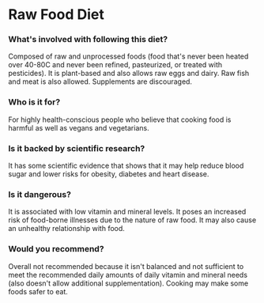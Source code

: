 # Raw Food Diet
### What's involved with following this diet? 
Composed of raw and unprocessed foods (food that's never been heated over 40-80C and never been refined, pasteurized, or treated with pesticides). 
It is plant-based and also allows raw eggs and dairy. Raw fish and meat is also allowed. Supplements are discouraged. 
### Who is it for? 
For highly health-conscious people who believe that cooking food is harmful as well as vegans and vegetarians. 
### Is it backed by scientific research? 
It has some scientific evidence that shows that it may help reduce blood sugar and lower risks for obesity, diabetes and heart disease.
### Is it dangerous? 
It is associated with low vitamin and mineral levels. It poses an increased risk of food-borne illnesses due to the nature of raw food. It may also cause an unhealthy relationship with food. 
### Would you recommend? 
Overall not recommended because it isn't balanced and not sufficient to meet the recommended daily amounts of daily vitamin and mineral needs (also doesn't allow additional supplementation). Cooking may make some foods safer to eat. 